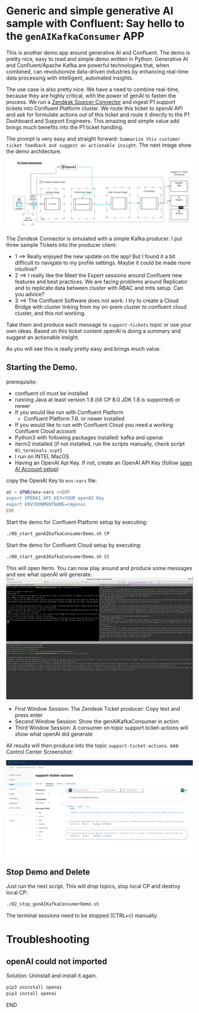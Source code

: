 # Generic and simple generative AI sample with Confluent: Say hello to the `genAIKafkaConsumer` APP

This is another demo app around generative AI and Confluent. The demo is pretty nice, easy to read and simple demo written in Python.
Generative AI and Confluent/Apache Kafka are powerful technologies that, when combined, can revolutionize data-driven industries by enhancing real-time data processing with intelligent, automated insights. 

The use case is also pretty nice. We have a need to combine real-time, because they are highly critical, with the power of genAI to fasten the process. We run a [Zendesk Sourcer Connector](https://docs.confluent.io/kafka-connectors/zendesk/current/overview.html) and ingest P1 support tickets into Confluent Platform cluster. We route this ticket to openAI API and ask for formulate actions out of this ticket and route it directly to the P1 Dashboard and Support Engineers. This amazing and simple value add brings much benefits into the P1 ticket handling.

The prompt is very easy and straight forward: `Summarize this customer ticket feedback and suggest an actionable insight`.
The next image show the demo architecture. 
![Demo architecture.](img/ConfluentGenAIKafkaConsumer.png)

The Zendesk Connector is simulated with a simple Kafka producer. I put three sample Tickets into the producer client:

* 1 ==> Really enjoyed the new update on the app! But I found it a bit difficult to navigate to my profile settings. Maybe it could be made more intuitive?
* 2 ==> I really like the Meet the Expert sessions around Confluent new features and best practices. We are facing problems around Replicator and to replicate data between cluster with RBAC and mtls setup. Can you advice?
* 3 ==> The Confluent Software does not work. I try to create a Cloud Bridge with cluster linking from my on-prem cluster to confluent cloud cluster, and this not working.

Take them and produce each message to `support-tickets` topic or use your own ideas. Based on this ticket content openAI is doing a summary and suggest an actionable insight.

As you will see this is really pretty easy and brings much value.

## Starting the Demo.

prerequisite:

* confluent cli must be installed
* running Java at least version 1.8 (till CP 8.0 JDK 1.8 is supported) or newer
* If you would like run with Confluent Platform
    * Confluent Platform 7.6. or newer installed
* If you would like to run with Confluent Cloud you need a working Confluent Cloud account 
* Python3 with following packages installed: kafka and openai
* iterm2 installed (if not installed, run the scripts manually, check script `01_terminals.scpt`)
* I run on INTEL MacOS
* Having an OpenAI Api Key. If not, create an OpenAI API Key (follow [open AI Account setup](https://platform.openai.com/docs/quickstart/account-setup?context=python))

copy the OpenAI Key to `env-vars` file:

```Bash
at > $PWD/env-vars <<EOF
export OPENAI_API_KEY=YOUR openAI Key
export ENVIRONMENTNAME=cmgenai
EOF
```

Start the demo for Confluent Platform setup by executing:

```bash
./00_start_genAIKafkaConsumerDemo.sh CP
```

Start the demo for Confluent Cloud setup by executing:

```bash
./00_start_genAIKafkaConsumerDemo.sh CC
```


This will open iterm. You can now play around and produce some messages and see what openAI will generate.
![Demo .](img/demo.png)

* First Window Session: The Zendesk Ticket producer: Copy text and press enter
* Second Window Session: Show the genAIKafkaConsumer in action
* Third Window Session: A consumer on topic support.ticket-actions will show what openAI did generate

All results will then produce into the topic `support-ticket-actions`. see Control Center Screenshot:

![Control Center](img/c3.png)

## Stop Demo and Delete

Just run the next script. This will drop topics, stop local CP and destroy local CP:

```bash
./02_stop_genAIKafkaConsumerDemo.sh
```
The terminal sessions need to be stopped (CTRL+c) manually.

# Troubleshooting

## openAI could not imported

Solution: Uninstall and install it again.

```bash
pip3 uninstall openai
pip3 install openai
```

END
